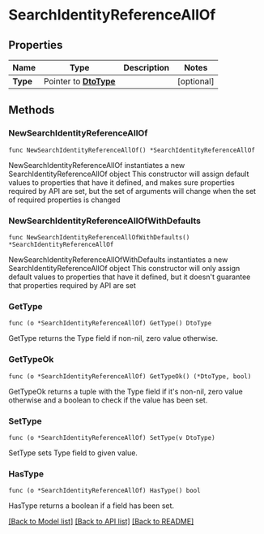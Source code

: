 # SearchIdentityReferenceAllOf

## Properties

Name | Type | Description | Notes
------------ | ------------- | ------------- | -------------
**Type** | Pointer to [**DtoType**](DtoType.md) |  | [optional] 

## Methods

### NewSearchIdentityReferenceAllOf

`func NewSearchIdentityReferenceAllOf() *SearchIdentityReferenceAllOf`

NewSearchIdentityReferenceAllOf instantiates a new SearchIdentityReferenceAllOf object
This constructor will assign default values to properties that have it defined,
and makes sure properties required by API are set, but the set of arguments
will change when the set of required properties is changed

### NewSearchIdentityReferenceAllOfWithDefaults

`func NewSearchIdentityReferenceAllOfWithDefaults() *SearchIdentityReferenceAllOf`

NewSearchIdentityReferenceAllOfWithDefaults instantiates a new SearchIdentityReferenceAllOf object
This constructor will only assign default values to properties that have it defined,
but it doesn't guarantee that properties required by API are set

### GetType

`func (o *SearchIdentityReferenceAllOf) GetType() DtoType`

GetType returns the Type field if non-nil, zero value otherwise.

### GetTypeOk

`func (o *SearchIdentityReferenceAllOf) GetTypeOk() (*DtoType, bool)`

GetTypeOk returns a tuple with the Type field if it's non-nil, zero value otherwise
and a boolean to check if the value has been set.

### SetType

`func (o *SearchIdentityReferenceAllOf) SetType(v DtoType)`

SetType sets Type field to given value.

### HasType

`func (o *SearchIdentityReferenceAllOf) HasType() bool`

HasType returns a boolean if a field has been set.


[[Back to Model list]](../README.md#documentation-for-models) [[Back to API list]](../README.md#documentation-for-api-endpoints) [[Back to README]](../README.md)


